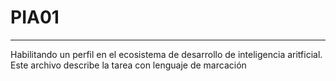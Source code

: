 # PIA01
***
Habilitando un perfil en el ecosistema de desarrollo de inteligencia aritficial.
Este archivo describe la tarea con lenguaje de marcación
